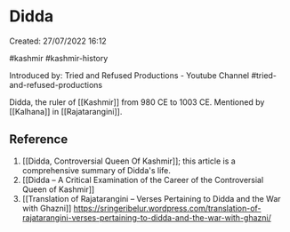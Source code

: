 # Didda

Created: 27/07/2022 16:12

#kashmir #kashmir-history

Introduced by: Tried and Refused Productions - Youtube Channel
#tried-and-refused-productions

Didda, the ruler of [[Kashmir]] from 980 CE to 1003 CE. Mentioned by [[Kalhana]] in [[Rajatarangini]].

## Reference
1. [[Didda, Controversial Queen Of Kashmir]]; this article is a comprehensive summary of Didda's life.
2. [[Didda – A Critical Examination of the Career of the Controversial Queen of Kashmir]]
3. [[Translation of Rajatarangini – Verses Pertaining to Didda and the War with Ghazni]] https://sringeribelur.wordpress.com/translation-of-rajatarangini-verses-pertaining-to-didda-and-the-war-with-ghazni/
